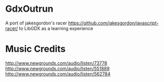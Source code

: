 # GdxOutrun
A port of jakesgordon's racer https://github.com/jakesgordon/javascript-racer/ to LibGDX as a learning experience

# Music Credits
http://www.newgrounds.com/audio/listen/73778
http://www.newgrounds.com/audio/listen/551889
http://www.newgrounds.com/audio/listen/562784
